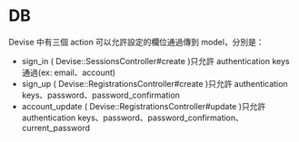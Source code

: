 # DB

Devise 中有三個 action 可以允許設定的欄位通過傳到 model，分別是：

- sign_in ( Devise::SessionsController#create )只允許 authentication keys 通過(ex: email、account)
- sign_up ( Devise::RegistrationsController#create )只允許 authentication keys、password、password_confirmation
- account_update ( Devise::RegistrationsController#update )只允許 authentication keys、password、password_confirmation、 current_password